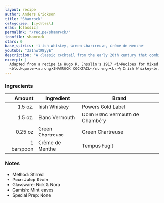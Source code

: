 ```yaml
---
layout: recipe
author: Anders Erickson
title: "Shamrock"
categories: [cocktail]
eras: [classic]
permalink: "/recipe/shamrock/"
iconfile: shamrock
stars: 0
base_spirits: "Irish Whiskey, Green Chartreuse, Crème de Menthe"
youtube: "3a1nwtD8yyE"
description: "A classic cocktail from the early 20th century that combines Irish whiskey with the herbal flavors of Green Chartreuse and crème de menthe."
excerpt: |
  Adapted from a recipe in Hugo R. Ensslin's 1917 <i>Recipes for Mixed Drinks (2nd Edition)</i>.<br>
  <blockquote><strong>SHAMROCK COCKTAIL</strong><br>½ Irish Whiskey<br>½ French Vermouth<br>3 dashes Chartreuse (green)<br>3 dashes Crème de Menthe<br>Stir well with cracked ice, strain and serve with an olive in the glass.<cite>Hugo R. Ensslin, 1917</cite></blockquote>The Shamrock also notably appears in Harry Craddock's 1930 <i>The Savoy Cocktail Book</i>.<br><blockquote><strong>SHAMROCK COCKTAIL.</strong><br>3 Dashes Green Crème de Menthe.<br>3 Dashes Green Chartreuse.<br>½ French Vermouth.<br>½ Irish Whisky.<br>Shake well and strain into cocktail glass.<cite>Harry Craddock, 1930</cite></blockquote>	
---
```


### Ingredients

|     Amount | Ingredient       | Brand                            |
| ---------: | ---------------- | -------------------------------- |
|    1.5 oz. | Irish Whiskey    | Powers Gold Label                |
|    1.5 oz. | Blanc Vermouth   | Dolin Blanc Vermouth de Chambéry |
|    0.25 oz | Green Chartreuse | Green Chartreuse                 |
| 1 barspoon | Crème de Menthe  | Tempus Fugit                     |

### Notes

- Method: Stirred
- Pour: Julep Strain
- Glassware: Nick & Nora
- Garnish: Mint leaves
- Special Prep: None
